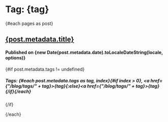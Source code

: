 <script context="module">
  import { posts } from "$lib/posts";

  export async function load({ params }) {
    let pages = (await posts()).filter(
      page =>
        page.metadata.tags != undefined &&
        page.metadata.tags.indexOf(params.slug) > -1
    );

    if (pages == undefined || pages.length == 0) {
      return {
        status: 404,
        error: "No post has this tag. What even is " + params.slug + "???"
      }
    }

    return {
      props: {
        pages,
        tag: params.slug
      }
    };
  }
</script>

<script>
  export let pages
  export let tag;
  const locale = "en-US";
  const options = { weekday: "long", year: "numeric", month: "long", day: "numeric" };
</script>

# Tag: {tag}

{#each pages as post}

## [{post.metadata.title}](/blog/{post.metadata.slug})

#### Published on {new Date(post.metadata.date).toLocaleDateString(locale, options)}

{#if post.metadata.tags != undefined}

##### Tags: {#each post.metadata.tags as tag, index}{#if index > 0}, <a href={"/blog/tags/" + tag}>{tag}</a>{:else}<a href={"/blog/tags/" + tag}>{tag}</a>{/if}{/each}

{/if}

{/each}
